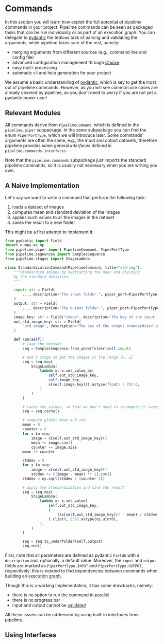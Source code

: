 # Commands

In this section you will learn how exploit the full potential of pipelime commands in your project.
Pipelime commands can be seen as packaged tasks that can be run individually or as part of an execution graph.
You can delegate to [pydantic](https://pydantic-docs.helpmanual.io/) the tedious task of parsing
and validating the arguments, while pipelime takes care of the rest, namely:
- merging arguments from different sources (e.g., command line and config file)
- advanced configuration management through [Choixe](../choixe/intro.md)
- easy multi-processing
- automatic cli and help generation for your project

We assume a basic understanding of [pydantic](https://pydantic-docs.helpmanual.io/),
which is key to get the most out of pipelime commands. However, as you will see common use cases are
already covered by pipelime, so you don't need to worry if you are not yet a pydantic power user!

## Relevant Modules

All commands derive from `PipelimeCommand`, which is defined in the `pipelime.piper` subpackage. In the same subpackage you can find the enum `PiperPortType`, which we will introduce later.
Some commands' arguments are often the same, e.g., the input and output datasets, therefore pipelime provides some general *interfaces* defined in `pipelime.commands.interfaces`.

Note that the `pipelime.commands` subpackage just imports the standard pipelime commands, so it is usually not necessary when you are writing you own.

## A Naive Implementation

Let's say we want to write a command that perform the following task:
1. loads a dataset of images
2. computes mean and standard deviation of the images
3. applies such values to all the images in the dataset
4. saves the result to a new folder

This might be a first attempt to implement it:

```python
from pydantic import Field
import numpy as np
from pipelime.piper import PipelimeCommand, PiperPortType
from pipelime.sequences import SamplesSequence
from pipelime.stages import StageLambda

class StandardizationCommand(PipelimeCommand, title="std-img"):
    """Standardize images by subtracting the mean and dividing
    by the standard deviation.
    """

    input: str = Field(
        ..., description="The input folder.", piper_port=PiperPortType.INPUT
    )
    output: str = Field(
        ..., description="The output folder.", piper_port=PiperPortType.OUTPUT
    )
    image_key: str = Field("image", description="The key of the input image.")
    out_std_image_key: str = Field(
        "std_image", description="The key of the output standardized image."
    )

    def run(self):
        # load the dataset
        seq = SamplesSequence.from_underfolder(self.input)

        # add a stage to get the images in the range [0, 1]
        seq = seq.map(
            StageLambda(
                lambda x: x.set_value_as(
                    self.out_std_image_key,
                    self.image_key,
                    x[self.image_key]().astype(float) / 255.0,
                )
            )
        )

        # cache the values, so that we don't need to recompute it every time
        seq = seq.cache()

        # compute global mean and std
        mean = 0
        counter = 0
        for x in seq:
            image = x[self.out_std_image_key]()
            mean += image.sum()
            counter += image.size
        mean /= counter

        stddev = 0
        for x in seq:
            image = x[self.out_std_image_key]()
            stddev += ((image - mean) ** 2).sum()
        stddev = np.sqrt(stddev / (counter-1))

        # apply the standardization and save the result
        seq = seq.map(
            StageLambda(
                lambda x: x.set_value(
                    self.out_std_image_key,
                    (
                        ((x[self.out_std_image_key]() - mean) / stddev) * 128.0 + 128.0
                    ).clip(0, 255).astype(np.uint8),
                ),
            )
        )

        seq = seq.to_underfolder(self.output)
        seq.run()
```

First, note that all parameters are defined as pydantic `Field`s with a `description` and, optionally, a default value. Moreover, the `input` and `output` fields are marked as `PiperPortType.INPUT` and `PiperPortType.OUTPUT`, respectively: this is needed to find dependencies between commands when building an [execution graph](../piper/dags.md).

Though this is a working implementation, it has some drawbacks, namely:
- there is no option to run the command in parallel
- there is no progress bar
- input and output cannot be [validated](../advanced/validation.md)

All these issues can be addressed by using built-in interfaces from pipelime.

## Using Interfaces

